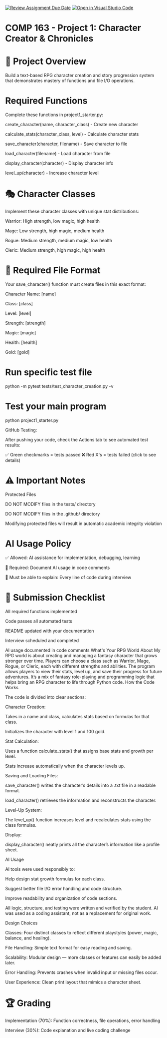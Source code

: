 [![Review Assignment Due Date](https://classroom.github.com/assets/deadline-readme-button-22041afd0340ce965d47ae6ef1cefeee28c7c493a6346c4f15d667ab976d596c.svg)](https://classroom.github.com/a/JTXl4WMa)
[![Open in Visual Studio Code](https://classroom.github.com/assets/open-in-vscode-2e0aaae1b6195c2367325f4f02e2d04e9abb55f0b24a779b69b11b9e10269abc.svg)](https://classroom.github.com/online_ide?assignment_repo_id=21234842&assignment_repo_type=AssignmentRepo)
# COMP 163 - Project 1: Character Creator & Chronicles
# 🎯 Project Overview

Build a text-based RPG character creation and story progression system that demonstrates mastery of functions and file I/O operations.

# Required Functions 
Complete these functions in project1_starter.py:

create_character(name, character_class) - Create new character

calculate_stats(character_class, level) - Calculate character stats

save_character(character, filename) - Save character to file

load_character(filename) - Load character from file

display_character(character) - Display character info

level_up(character) - Increase character level

# 🎭 Character Classes
Implement these character classes with unique stat distributions:


Warrior: High strength, low magic, high health

Mage: Low strength, high magic, medium health

Rogue: Medium strength, medium magic, low health

Cleric: Medium strength, high magic, high health

# 📁 Required File Format
Your save_character() function must create files in this exact format:

Character Name: [name]

Class: [class]

Level: [level]

Strength: [strength]

Magic: [magic]

Health: [health]

Gold: [gold]


# Run specific test file
python -m pytest tests/test_character_creation.py -v

# Test your main program
python project1_starter.py

GitHub Testing:

After pushing your code, check the Actions tab to see automated test results:

✅ Green checkmarks = tests passed
❌ Red X's = tests failed (click to see details)

# ⚠️ Important Notes
Protected Files

DO NOT MODIFY files in the tests/ directory

DO NOT MODIFY files in the .github/ directory

Modifying protected files will result in automatic academic integrity violation

# AI Usage Policy

✅ Allowed: AI assistance for implementation, debugging, learning

📝 Required: Document AI usage in code comments

🎯 Must be able to explain: Every line of code during interview

# 📝 Submission Checklist

 All required functions implemented
 
 Code passes all automated tests
 
 README updated with your documentation
 
 Interview scheduled and completed
 
 AI usage documented in code comments
What's Your RPG World About
My RPG world is about creating and managing a fantasy character that grows stronger over time. Players can choose a class such as Warrior, Mage, Rogue, or Cleric, each with different strengths and abilities. The program allows players to view their stats, level up, and save their progress for future adventures. It’s a mix of fantasy role-playing and programming logic that helps bring an RPG character to life through Python code.
  How the Code Works

The code is divided into clear sections:

Character Creation:

Takes in a name and class, calculates stats based on formulas for that class.

Initializes the character with level 1 and 100 gold.

Stat Calculation:

Uses a function calculate_stats() that assigns base stats and growth per level.

Stats increase automatically when the character levels up.

Saving and Loading Files:

save_character() writes the character’s details into a .txt file in a readable format.

load_character() retrieves the information and reconstructs the character.

Level-Up System:

The level_up() function increases level and recalculates stats using the class formulas.

Display:

display_character() neatly prints all the character’s information like a profile sheet.

AI Usage

AI tools were used responsibly to:

Help design stat growth formulas for each class.

Suggest better file I/O error handling and code structure.

Improve readability and organization of code sections.

All logic, structure, and testing were written and verified by the student. AI was used as a coding assistant, not as a replacement for original work.

 Design Choices

Classes: Four distinct classes to reflect different playstyles (power, magic, balance, and healing).

File Handling: Simple text format for easy reading and saving.

Scalability: Modular design — more classes or features can easily be added later.

Error Handling: Prevents crashes when invalid input or missing files occur.

User Experience: Clean print layout that mimics a character sheet.
# 🏆 Grading

Implementation (70%): Function correctness, file operations, error handling

Interview (30%): Code explanation and live coding challenge

